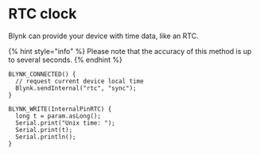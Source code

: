 # RTC clock

Blynk can provide your device with time data, like an RTC.

{% hint style="info" %}
Please note that the accuracy of this method is up to several seconds.
{% endhint %}

```text
BLYNK_CONNECTED() {
  // request current device local time
  Blynk.sendInternal("rtc", "sync");
}

BLYNK_WRITE(InternalPinRTC) {
  long t = param.asLong();
  Serial.print("Unix time: ");
  Serial.print(t);
  Serial.println();
}
```





